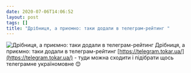 ```yaml
---
date: 2020-07-06T14:06:52
layout: post
tags: []
title: "Дрібниця, а приємно: таки додали в телеграм-рейтинг "
---
```

![Дрібниця, а приємно: таки додали в телеграм-рейтинг ](https://res.cloudinary.com/vast-space-unexplored/image/upload/q_auto,dpr_auto,w_auto/photos/photo_1016_06-07-2020_14-06-52.jpg)
Дрібниця, а приємно: таки додали в телеграм-рейтинг [https://telegram.tokar.ua/](https://telegram.tokar.ua/) - туди можна сходити і підібрати щось телеграмне україномовне 😊